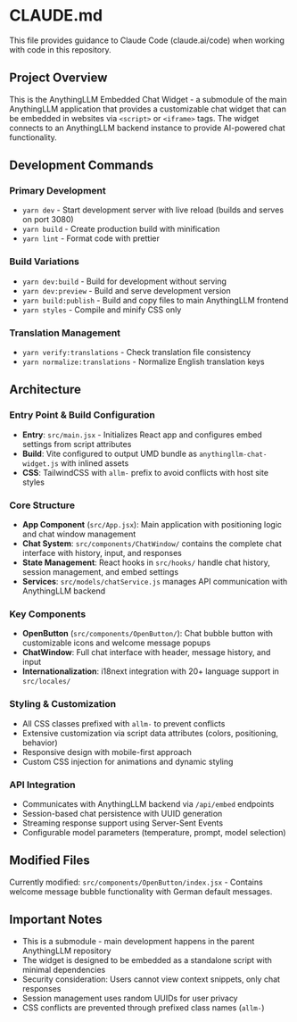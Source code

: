 # CLAUDE.md

This file provides guidance to Claude Code (claude.ai/code) when working with code in this repository.

## Project Overview

This is the AnythingLLM Embedded Chat Widget - a submodule of the main AnythingLLM application that provides a customizable chat widget that can be embedded in websites via `<script>` or `<iframe>` tags. The widget connects to an AnythingLLM backend instance to provide AI-powered chat functionality.

## Development Commands

### Primary Development
- `yarn dev` - Start development server with live reload (builds and serves on port 3080)
- `yarn build` - Create production build with minification
- `yarn lint` - Format code with prettier

### Build Variations  
- `yarn dev:build` - Build for development without serving
- `yarn dev:preview` - Build and serve development version
- `yarn build:publish` - Build and copy files to main AnythingLLM frontend
- `yarn styles` - Compile and minify CSS only

### Translation Management
- `yarn verify:translations` - Check translation file consistency
- `yarn normalize:translations` - Normalize English translation keys

## Architecture

### Entry Point & Build Configuration
- **Entry**: `src/main.jsx` - Initializes React app and configures embed settings from script attributes
- **Build**: Vite configured to output UMD bundle as `anythingllm-chat-widget.js` with inlined assets
- **CSS**: TailwindCSS with `allm-` prefix to avoid conflicts with host site styles

### Core Structure
- **App Component** (`src/App.jsx`): Main application with positioning logic and chat window management
- **Chat System**: `src/components/ChatWindow/` contains the complete chat interface with history, input, and responses
- **State Management**: React hooks in `src/hooks/` handle chat history, session management, and embed settings
- **Services**: `src/models/chatService.js` manages API communication with AnythingLLM backend

### Key Components
- **OpenButton** (`src/components/OpenButton/`): Chat bubble button with customizable icons and welcome message popups
- **ChatWindow**: Full chat interface with header, message history, and input
- **Internationalization**: i18next integration with 20+ language support in `src/locales/`

### Styling & Customization
- All CSS classes prefixed with `allm-` to prevent conflicts
- Extensive customization via script data attributes (colors, positioning, behavior)
- Responsive design with mobile-first approach
- Custom CSS injection for animations and dynamic styling

### API Integration
- Communicates with AnythingLLM backend via `/api/embed` endpoints
- Session-based chat persistence with UUID generation
- Streaming response support using Server-Sent Events
- Configurable model parameters (temperature, prompt, model selection)

## Modified Files

Currently modified: `src/components/OpenButton/index.jsx` - Contains welcome message bubble functionality with German default messages.

## Important Notes

- This is a submodule - main development happens in the parent AnythingLLM repository
- The widget is designed to be embedded as a standalone script with minimal dependencies
- Security consideration: Users cannot view context snippets, only chat responses
- Session management uses random UUIDs for user privacy
- CSS conflicts are prevented through prefixed class names (`allm-`)